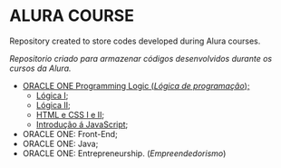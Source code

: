# ALURA COURSE

Repository created to store codes developed during Alura courses.

_Repositorio criado para armazenar códigos desenvolvidos durante os cursos da Alura._

* [ORACLE ONE Programming Logic (_Lógica de programação_);](https://github.com/joelmaregina/Alura-Couse/tree/master/logicaDeProgramacao)
  * [Lógica I](https://github.com/joelmaregina/Alura-Couse/tree/master/logicaDeProgramacao/L%C3%B3gica%20I);
  * [Lógica II](https://github.com/joelmaregina/Alura-Couse/tree/master/logicaDeProgramacao/L%C3%B3gica%20II);
  * [HTML e CSS I e II](https://github.com/joelmaregina/Alura-Couse/tree/master/logicaDeProgramacao/HTML%20e%20CSS%20-%201%20e%202);
  * [Introdução á JavaScript](https://github.com/joelmaregina/Alura-Couse/tree/master/logicaDeProgramacao/introducao-javascript);
* ORACLE ONE: Front-End;
* ORACLE ONE: Java;
* ORACLE ONE: Entrepreneurship. (_Empreendedorismo_)
